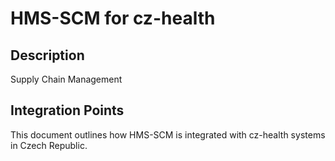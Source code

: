# HMS-SCM for cz-health

## Description

Supply Chain Management

## Integration Points

This document outlines how HMS-SCM is integrated with cz-health systems in Czech Republic.
